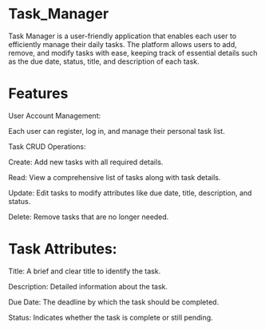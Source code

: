 # Task_Manager

Task Manager is a user-friendly application that enables each user to efficiently manage their daily tasks. The platform allows users to add, remove, and modify tasks with ease, keeping track of essential details such as the due date, status, title, and description of each task.

# Features
User Account Management:

Each user can register, log in, and manage their personal task list.

Task CRUD Operations:

Create: Add new tasks with all required details.

Read: View a comprehensive list of tasks along with task details.

Update: Edit tasks to modify attributes like due date, title, description, and status.

Delete: Remove tasks that are no longer needed.

# Task Attributes:

Title: A brief and clear title to identify the task.

Description: Detailed information about the task.

Due Date: The deadline by which the task should be completed.

Status: Indicates whether the task is complete or still pending.
